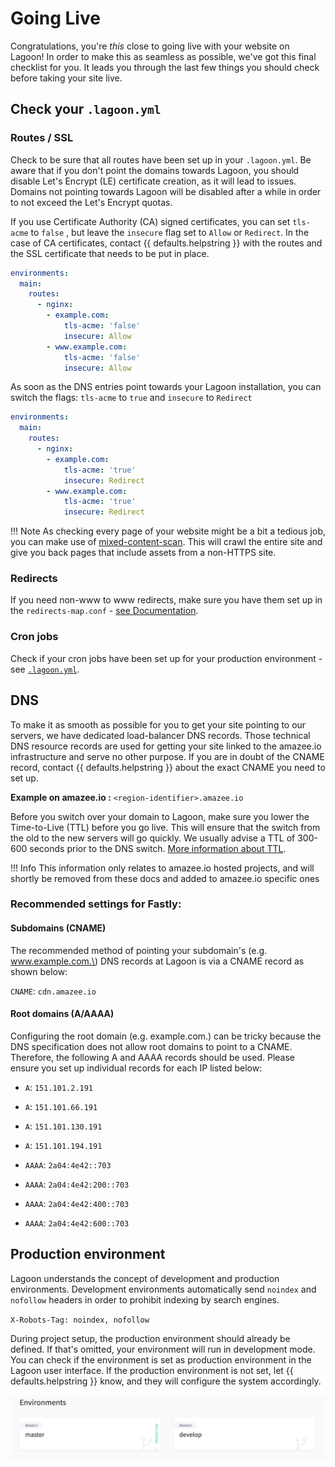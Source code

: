 # Going Live

Congratulations, you're _this_ close to going live with your website on Lagoon! In order to make this as seamless as possible, we've got this final checklist for you. It leads you through the last few things you should check before taking your site live.

## Check your `.lagoon.yml`

### Routes / SSL

Check to be sure that all routes have been set up in your `.lagoon.yml`. Be aware that if you don't point the domains towards Lagoon, you should disable Let's Encrypt \(LE\) certificate creation, as it will lead to issues. Domains not pointing towards Lagoon will be disabled after a while in order to not exceed the Let's Encrypt quotas.

If you use Certificate Authority \(CA\) signed certificates, you can set `tls-acme` to `false` , but leave the `insecure` flag set to `Allow` or `Redirect`. In the case of CA certificates, contact {{ defaults.helpstring }} with the routes and the SSL certificate that needs to be put in place.

```yaml title=".lagoon.yml"
environments:
  main:
    routes:
      - nginx:
        - example.com:
            tls-acme: 'false'
            insecure: Allow
        - www.example.com:
            tls-acme: 'false'
            insecure: Allow
```

As soon as the DNS entries point towards your Lagoon installation, you can switch the flags: `tls-acme` to `true` and `insecure` to `Redirect`

```yaml title=".lagoon.yml"
environments:
  main:
    routes:
      - nginx:
        - example.com:
            tls-acme: 'true'
            insecure: Redirect
        - www.example.com:
            tls-acme: 'true'
            insecure: Redirect
```

!!! Note
    As checking every page of your website might be a bit a tedious job, you can make use of [mixed-content-scan](https://github.com/bramus/mixed-content-scan). This will crawl the entire site and give you back pages that include assets from a non-HTTPS site.

### Redirects

If you need non-www to www redirects, make sure you have them set up in the `redirects-map.conf` - [see Documentation](../docker-images/nginx.md#redirects-mapconf).

### Cron jobs

Check if your cron jobs have been set up for your production environment - see [`.lagoon.yml`](../concepts-basics/lagoon-yml.md).

## DNS

To make it as smooth as possible for you to get your site pointing to our servers, we have dedicated load-balancer DNS records. Those technical DNS resource records are used for getting your site linked to the amazee.io infrastructure and serve no other purpose. If you are in doubt of the CNAME record, contact {{ defaults.helpstring }} about the exact CNAME you need to set up.

**Example on amazee.io :** `<region-identifier>.amazee.io`

Before you switch over your domain to Lagoon, make sure you lower the Time-to-Live \(TTL\) before you go live. This will ensure that the switch from the old to the new servers will go quickly. We usually advise a TTL of 300-600 seconds prior to the DNS switch. [More information about TTL](https://en.wikipedia.org/wiki/Time_to_live#DNS_records).

!!! Info
    This information only relates to amazee.io hosted projects, and will shortly be removed from these docs and added to amazee.io specific ones

### Recommended settings for Fastly:

#### Subdomains (CNAME)
The recommended method of pointing your subdomain's \(e.g. www.example.com.\) DNS records at Lagoon is via a CNAME record as shown below:
<!-- markdown-link-check-disable-next-line -->
`CNAME`: `cdn.amazee.io`

#### Root domains (A/AAAA)

Configuring the root domain \(e.g. example.com.\) can be tricky because the DNS specification does not allow root domains to point to a CNAME. Therefore, the following A and AAAA records should be used. Please ensure you set up individual records for each IP listed below:

* `A`: `151.101.2.191`
* `A`: `151.101.66.191`
* `A`: `151.101.130.191`
* `A`: `151.101.194.191`

* `AAAA`: `2a04:4e42::703`
* `AAAA`: `2a04:4e42:200::703`
* `AAAA`: `2a04:4e42:400::703`
* `AAAA`: `2a04:4e42:600::703`

## Production environment

Lagoon understands the concept of development and production environments. Development environments automatically send `noindex` and `nofollow` headers in order to prohibit indexing by search engines.

`X-Robots-Tag: noindex, nofollow`

During project setup, the production environment should already be defined. If that's omitted, your environment will run in development mode. You can check if the environment is set as production environment in the Lagoon user interface. If the production environment is not set, let {{ defaults.helpstring }} know, and they will configure the system accordingly.

![The production environment is labelled in green on the left. ](../images/lagoon-ui-production.png)

